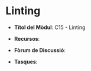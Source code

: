 # Linting
- **Títol del Mòdul**: C15 - Linting
- **Recursos**:  

- **Fòrum de Discussió**: 
- **Tasques**:  

